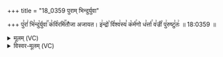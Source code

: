+++
title = "18_0359 पुराम् भिन्दुर्युवा"

+++
पु꣣रां꣢ भि꣣न्दु꣡र्युवा꣢꣯ क꣣वि꣡रमि꣢꣯तौजा अजायत। इ꣢न्द्रो꣣ वि꣡श्व꣢स्य꣣ क꣡र्म꣢णो ध꣣र्त्ता꣢ व꣣ज्री꣡ पु꣢रुष्टु꣣तः꣢ ॥ 18:0359 ॥

<details><summary>मूलम् (VC)</summary>

पु꣣रां꣢ भि꣣न्दु꣡र्युवा꣢꣯ क꣣वि꣡रमि꣢꣯तौजा अजायत । इ꣢न्द्रो꣣ वि꣡श्व꣢स्य꣣ क꣡र्म꣢णो ध꣣र्त्ता꣢ व꣣ज्री꣡ पु꣢रुष्टु꣣तः꣡ ॥३५९॥
</details>

<details><summary>विस्वर-मूलम् (VC)</summary>

पुरां भिन्दुर्युवा कविरमितौजा अजायत । इन्द्रो विश्वस्य कर्मणो धर्त्ता वज्री पुरुष्टुतः ॥३५९॥
</details>